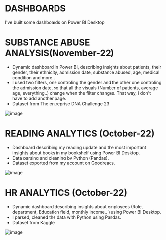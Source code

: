 # DASHBOARDS
I've built some dashboards on Power BI Desktop

# SUBSTANCE ABUSE ANALYSIS(November-22)
- Dynamic dashboard in Power BI, describing insights about patients, their gender, their ethnicity, admission date, substance abused, age, medical condition and more..
- I used two filters, one controling the gender and the other one controling the admission date, so that all the visuals (Number of patients, average age, everything..) change when the filter changes. That way, i don't have to add another page.
- Dataset from The entreprise DNA Challenge 23

![image](https://user-images.githubusercontent.com/82158822/217888848-c6475042-d935-4c98-9b5f-1688b0302c25.png)

# READING ANALYTICS (October-22)
- Dashboard describing my reading update and the most important insights about books in my bookshelf using Power BI Desktop. 
- Data parsing and cleaning by Python (Pandas).
- Dataset exported from my account on Goodreads.

![image](https://user-images.githubusercontent.com/82158822/217888702-43690201-06c2-48ef-a718-dbecdc7bad20.png)

# HR ANALYTICS (October-22)
- Dynamic dashboard describing insights about employees (Role, department, Education field, monthly income.. ) using Power BI Desktop. 
- I parsed, cleaned the data with Python using Pandas.
- Dataset from Kaggle.

![image](https://user-images.githubusercontent.com/82158822/217888907-c58ad651-25b5-46b9-9a25-1aa3328c0dd0.png)

